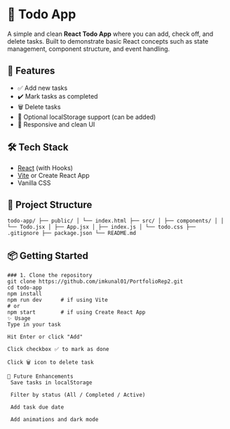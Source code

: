 # 📝 Todo App

A simple and clean **React Todo App** where you can add, check off, and delete tasks. Built to demonstrate basic React concepts such as state management, component structure, and event handling.

## 🚀 Features

- ✅ Add new tasks
- ✔️ Mark tasks as completed
- 🗑️ Delete tasks
- 💾 Optional localStorage support (can be added)
- 📱 Responsive and clean UI

## 🛠 Tech Stack

- [React](https://reactjs.org/) (with Hooks)
- [Vite](https://vitejs.dev/) or Create React App
- Vanilla CSS

## 📂 Project Structure
``
todo-app/
├── public/
│ └── index.html
├── src/
│ ├── components/
│ │ └── Todo.jsx
│ ├── App.jsx
│ ├── index.js
│ └── todo.css
├── .gitignore
├── package.json
└── README.md ``


## 📦 Getting Started
```
### 1. Clone the repository
git clone https://github.com/imkunal01/PortfolioRep2.git
cd todo-app
npm install
npm run dev      # if using Vite
# or
npm start        # if using Create React App
✨ Usage
Type in your task

Hit Enter or click "Add"

Click checkbox ✅ to mark as done

Click 🗑️ icon to delete task

🧠 Future Enhancements
 Save tasks in localStorage

 Filter by status (All / Completed / Active)

 Add task due date

 Add animations and dark mode 
